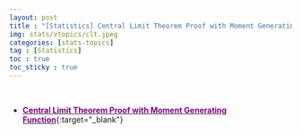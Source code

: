 ```yaml
---
layout: post
title : "[Statistics] Central Limit Theorem Proof with Moment Generating Function"
img: stats/vtopics/clt.jpeg
categories: [stats-topics] 
tag : [Statistics]
toc : true
toc_sticky : true
---
```


<br>

- [<span style="color:purple">**Central Limit Theorem Proof with Moment Generating Function**</span>](https://drive.google.com/file/d/1VN5bzcLBaZ1TzEUK_3zVQneM_sBODloq/view?usp=share_link){:target="_blank"}



